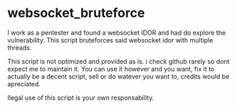 # websocket_bruteforce

I work as a pentester and found a websocket IDOR and had do explore the vulnerability.
This script bruteforces said websocket idor with multiple threads.

This script is not optimized and provided as is.
i check github rarely so dont expect me to maintain it. You can use it however and you want, fix it to actually be a decent script, sell or do watever you want to, credits would be apreciated.

Ilegal use of this script is your own responsability.
